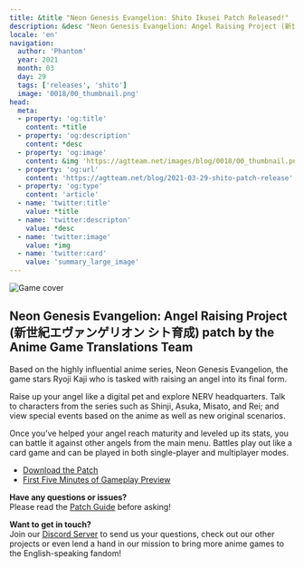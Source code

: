 ```yaml
---
title: &title "Neon Genesis Evangelion: Shito Ikusei Patch Released!"
description: &desc "Neon Genesis Evangelion: Angel Raising Project (新世紀エヴァンゲリオン シト育成) patch by the Anime Game Translations Team"
locale: 'en'
navigation:
  author: 'Phantom'
  year: 2021
  month: 03
  day: 29
  tags: ['releases', 'shito']
  image: '0018/00_thumbnail.png'
head:
  meta:
  - property: 'og:title'
    content: *title
  - property: 'og:description'
    content: *desc
  - property: 'og:image'
    content: &img 'https://agtteam.net/images/blog/0018/00_thumbnail.png'
  - property: 'og:url'
    content: 'https://agtteam.net/blog/2021-03-29-shito-patch-release'
  - property: 'og:type'
    content: 'article'
  - name: 'twitter:title'
    value: *title
  - name: 'twitter:descripton'
    value: *desc
  - name: 'twitter:image'
    value: *img
  - name: 'twitter:card'
    value: 'summary_large_image'
---
```


![Game cover](/images/blog/0018/647017217748336640_0.png)

## Neon Genesis Evangelion: Angel Raising Project (新世紀エヴァンゲリオン シト育成) patch by the Anime Game Translations Team

Based on the highly influential anime series, Neon Genesis Evangelion, the game stars Ryoji Kaji who is tasked with raising an angel into its final form.  

Raise up your angel like a digital pet and explore NERV headquarters. Talk to characters from the series such as Shinji, Asuka, Misato, and Rei; and view special events based on the anime as well as new original scenarios.

Once you’ve helped your angel reach maturity and leveled up its stats, you can battle it against other angels from the main menu. Battles play out like a card game and can be played in both single-player and multiplayer modes.

*   [Download the Patch](/shito)
*   [First Five Minutes of Gameplay Preview](https://youtu.be/_GebMy8luys)

**Have any questions or issues?**  
Please read the [Patch Guide](/shito/guide/ws) before asking!

**Want to get in touch?**  
Join our [Discord Server](https://discord.gg/UUF7Zbm) to send us your questions, check out our other projects or even lend a hand in our mission to bring more anime games to the English-speaking fandom!

